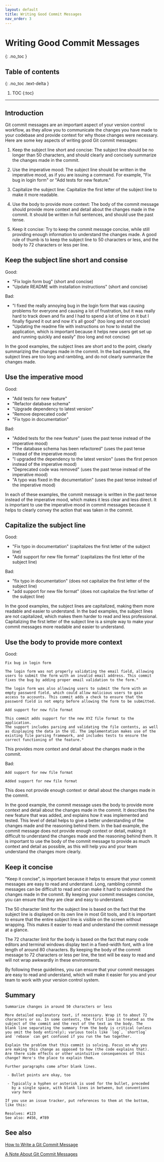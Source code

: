 ```yaml
---
layout: default
title: Writing Good Commit Messages
nav_order: 3
---
```


# Writing Good Commit Messages

{: .no_toc }

## Table of contents
{: .no_toc .text-delta }

1. TOC
{:toc}

---

## Introduction

Git commit messages are an important aspect of your version control workflow, as they allow you to communicate the changes you have made to your codebase and provide context for why those changes were necessary. Here are some key aspects of writing good Git commit messages:

1. Keep the subject line short and concise: The subject line should be no longer than 50 characters, and should clearly and concisely summarize the changes made in the commit.

2. Use the imperative mood: The subject line should be written in the imperative mood, as if you are issuing a command. For example, "Fix bug in login form" or "Add tests for new feature."

3. Capitalize the subject line: Capitalize the first letter of the subject line to make it more readable.

4. Use the body to provide more context: The body of the commit message should provide more context and detail about the changes made in the commit. It should be written in full sentences, and should use the past tense.

5. Keep it concise: Try to keep the commit message concise, while still providing enough information to understand the changes made. A good rule of thumb is to keep the subject line to 50 characters or less, and the body to 72 characters or less per line.

## Keep the subject line short and consise

Good:

* "Fix login form bug" (short and concise)
* "Update README with installation instructions" (short and concise)

Bad:

* "I fixed the really annoying bug in the login form that was causing problems for everyone and causing a lot of frustration, but it was really hard to track down and fix and I had to spend a lot of time on it but I finally figured it out and now it's all good" (too long and not concise)
* "Updating the readme file with instructions on how to install the application, which is important because it helps new users get set up and running quickly and easily" (too long and not concise)

In the good examples, the subject lines are short and to the point, clearly summarizing the changes made in the commit. In the bad examples, the subject lines are too long and rambling, and do not clearly summarize the changes made.


## Use the imperative mood

Good:

* "Add tests for new feature"
* "Refactor database schema"
* "Upgrade dependency to latest version"
* "Remove deprecated code"
* "Fix typo in documentation"

Bad: 

* "Added tests for the new feature" (uses the past tense instead of the imperative mood)
* "The database schema has been refactored" (uses the past tense instead of the imperative mood)
* "I upgraded the dependency to the latest version" (uses the first person instead of the imperative mood)
* "Deprecated code was removed" (uses the past tense instead of the imperative mood)
* "A typo was fixed in the documentation" (uses the past tense instead of the imperative mood)

In each of these examples, the commit message is written in the past tense instead of the imperative mood, which makes it less clear and less direct. It is important to use the imperative mood in commit messages because it helps to clearly convey the action that was taken in the commit.


## Capitalize the subject line

Good:

* "Fix typo in documentation" (capitalizes the first letter of the subject line)
* "Add support for new file format" (capitalizes the first letter of the subject line)

Bad:

* "fix typo in documentation" (does not capitalize the first letter of the subject line)
* "add support for new file format" (does not capitalize the first letter of the subject line)

In the good examples, the subject lines are capitalized, making them more readable and easier to understand. In the bad examples, the subject lines are not capitalized, which makes them harder to read and less professional. Capitalizing the first letter of the subject line is a simple way to make your commit messages more readable and easier to understand.

## Use the body to provide more context

Good:

```
Fix bug in login form

The login form was not properly validating the email field, allowing 
users to submit the form with an invalid email address. This commit 
fixes the bug by adding proper email validation to the form."

The login form was also allowing users to submit the form with an 
empty password field, which could allow malicious users to gain 
access to accounts. This commit adds a check to ensure that the 
password field is not empty before allowing the form to be submitted.
```

```
Add support for new file format

This commit adds support for the new XYZ file format to the application. 
The support includes parsing and validating the file contents, as well 
as displaying the data in the UI. The implementation makes use of the 
existing file parsing framework, and includes tests to ensure the 
correct functioning of the feature." 
```

This provides more context and detail about the changes made in the commit.

Bad:

```
Add support for new file format

Added support for new file format
```
This does not provide enough context or detail about the changes made in the commit.

In the good example, the commit message uses the body to provide more context and detail about the changes made in the commit. It describes the new feature that was added, and explains how it was implemented and tested. This level of detail helps to give a better understanding of the changes made and the reasoning behind them. In the bad example, the commit message does not provide enough context or detail, making it difficult to understand the changes made and the reasoning behind them. It is important to use the body of the commit message to provide as much context and detail as possible, as this will help you and your team understand the changes more clearly.

## Keep it concise

"Keep it concise", is important because it helps to ensure that your commit messages are easy to read and understand. Long, rambling commit messages can be difficult to read and can make it hard to understand the changes made in the commit. By keeping your commit messages concise, you can ensure that they are clear and easy to understand.

The 50 character limit for the subject line is based on the fact that the subject line is displayed on its own line in most Git tools, and it is important to ensure that the entire subject line is visible on the screen without wrapping. This makes it easier to read and understand the commit message at a glance.

The 72 character limit for the body is based on the fact that many code editors and terminal windows display text in a fixed-width font, with a line length of around 80 characters. By keeping the body of the commit message to 72 characters or less per line, the text will be easy to read and will not wrap awkwardly in these environments.

By following these guidelines, you can ensure that your commit messages are easy to read and understand, which will make it easier for you and your team to work with your version control system.

## Summary

```
Summarize changes in around 50 characters or less

More detailed explanatory text, if necessary. Wrap it to about 72
characters or so. In some contexts, the first line is treated as the
subject of the commit and the rest of the text as the body. The
blank line separating the summary from the body is critical (unless
you omit the body entirely); various tools like `log`, `shortlog`
and `rebase` can get confused if you run the two together.

Explain the problem that this commit is solving. Focus on why you
are making this change as opposed to how (the code explains that).
Are there side effects or other unintuitive consequences of this
change? Here's the place to explain them.

Further paragraphs come after blank lines.

 - Bullet points are okay, too

 - Typically a hyphen or asterisk is used for the bullet, preceded
   by a single space, with blank lines in between, but conventions
   vary here

If you use an issue tracker, put references to them at the bottom,
like this:

Resolves: #123
See also: #456, #789
```

## See also
[How to Write a Git Commit Message](https://cbea.ms/git-commit/)

[A Note About Git Commit Messages
](https://tbaggery.com/2008/04/19/a-note-about-git-commit-messages.html)